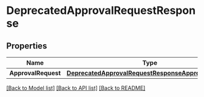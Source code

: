 # DeprecatedApprovalRequestResponse

## Properties

Name | Type | Description | Notes
------------ | ------------- | ------------- | -------------
**ApprovalRequest** | [**DeprecatedApprovalRequestResponseApprovalRequest**](deprecatedApprovalRequestResponse_approval_request.md) |  | 

[[Back to Model list]](../README.md#documentation-for-models) [[Back to API list]](../README.md#documentation-for-api-endpoints) [[Back to README]](../README.md)


